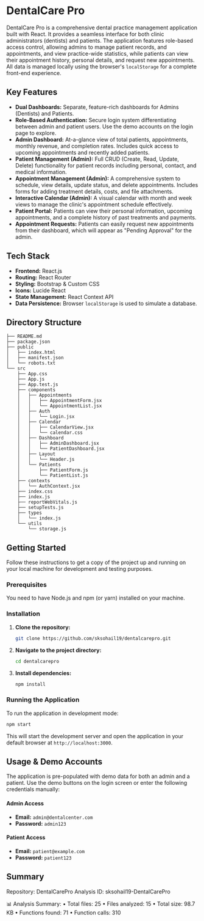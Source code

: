 # DentalCare Pro


DentalCare Pro is a comprehensive dental practice management application built with React. It provides a seamless interface for both clinic administrators (dentists) and patients. The application features role-based access control, allowing admins to manage patient records, and appointments, and view practice-wide statistics, while patients can view their appointment history, personal details, and request new appointments. All data is managed locally using the browser's `localStorage` for a complete front-end experience.

## Key Features

*   **Dual Dashboards:** Separate, feature-rich dashboards for Admins (Dentists) and Patients.
*   **Role-Based Authentication:** Secure login system differentiating between admin and patient users. Use the demo accounts on the login page to explore.
*   **Admin Dashboard:** At-a-glance view of total patients, appointments, monthly revenue, and completion rates. Includes quick access to upcoming appointments and recently added patients.
*   **Patient Management (Admin):** Full CRUD (Create, Read, Update, Delete) functionality for patient records including personal, contact, and medical information.
*   **Appointment Management (Admin):** A comprehensive system to schedule, view details, update status, and delete appointments. Includes forms for adding treatment details, costs, and file attachments.
*   **Interactive Calendar (Admin):** A visual calendar with month and week views to manage the clinic's appointment schedule effectively.
*   **Patient Portal:** Patients can view their personal information, upcoming appointments, and a complete history of past treatments and payments.
*   **Appointment Requests:** Patients can easily request new appointments from their dashboard, which will appear as "Pending Approval" for the admin.

## Tech Stack

*   **Frontend:** React.js
*   **Routing:** React Router
*   **Styling:** Bootstrap & Custom CSS
*   **Icons:** Lucide React
*   **State Management:** React Context API
*   **Data Persistence:** Browser `localStorage` is used to simulate a database.

## Directory Structure
    ├── README.md
    ├── package.json
    ├── public
    │   ├── index.html
    │   ├── manifest.json
    │   └── robots.txt
    └── src
        ├── App.css
        ├── App.js
        ├── App.test.js
        ├── components
        │   ├── Appointments
        │   │   ├── AppointmentForm.jsx
        │   │   └── AppointmentList.jsx
        │   ├── Auth
        │   │   └── Login.jsx
        │   ├── Calendar
        │   │   ├── CalendarView.jsx
        │   │   └── calendar.css
        │   ├── Dashboard
        │   │   ├── AdminDashboard.jsx
        │   │   └── PatientDashboard.jsx
        │   ├── Layout
        │   │   └── Header.js
        │   └── Patients
        │       ├── PatientForm.js
        │       └── PatientList.js
        ├── contexts
        │   └── AuthContext.jsx
        ├── index.css
        ├── index.js
        ├── reportWebVitals.js
        ├── setupTests.js
        ├── types
        │   └── index.js
        └── utils
            └── storage.js

## Getting Started

Follow these instructions to get a copy of the project up and running on your local machine for development and testing purposes.

### Prerequisites

You need to have Node.js and npm (or yarn) installed on your machine.

### Installation

1.  **Clone the repository:**
    ```sh
    git clone https://github.com/sksohail19/dentalcarepro.git
    ```
2.  **Navigate to the project directory:**
    ```sh
    cd dentalcarepro
    ```
3.  **Install dependencies:**
    ```sh
    npm install
    ```

### Running the Application

To run the application in development mode:
```sh
npm start
```
This will start the development server and open the application in your default browser at `http://localhost:3000`.

## Usage & Demo Accounts

The application is pre-populated with demo data for both an admin and a patient. Use the demo buttons on the login screen or enter the following credentials manually:

#### Admin Access
*   **Email:** `admin@dentalcenter.com`
*   **Password:** `admin123`

#### Patient Access
*   **Email:** `patient@example.com`
*   **Password:** `patient123`

## Summary
Repository: DentalCarePro
Analysis ID: sksohail19-DentalCarePro

📊 Analysis Summary:
• Total files: 25
• Files analyzed: 15
• Total size: 98.7 KB
• Functions found: 71
• Function calls: 310
